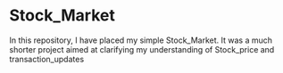 # Stock_Market
In this repository, I have placed my simple Stock_Market. It was a much shorter project aimed at clarifying my understanding of Stock_price and transaction_updates
